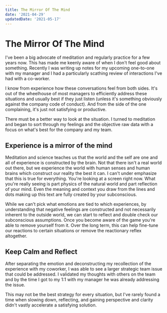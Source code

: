 ```yaml
---
title: The Mirror Of The Mind
date: '2021-04-29'
updatedDate: '2021-05-17'
---
```


# The Mirror Of The Mind


I've been a big advocate of meditation and regularly practice for a few years now. This has made me keenly aware of when I don't feel good about something. Recently I was writing up notes for my upcoming one-to-one with my manager and I had a particularly scathing review of interactions I've had with a co-worker.

I know from experience how these conversations feel from both sides. It's out of the wheelhouse of most managers to efficiently address these situations and usually best if they just listen (unless it's something obviously against the company code of conduct). And from the side of the one complaining, it's just not satisfying or productive.

There must be a better way to look at the situation. I turned to meditation and began to sort through my feelings and the objective raw data with a focus on what's best for the company and my team.

## Experience is a mirror of the mind

Meditation and science teaches us that the world and the self are one and all of experience is constructed by the brain. Not that there isn't a real world out there, but we experience the world with human senses and human brains which construct our reality the best it can. I can't under emphasize that this is true for everything. You're looking at a screen right now. What you're really seeing is part physics of the natural world and part reflection of your mind. Even the meaning and context you draw from the lines and dots making up this text are fully created by your subconscious.

While we can't pick what emotions are tied to which experiences, by understanding that negative feelings are constructed and not necessarily inherent to the outside world, we can start to reflect and double check our subconscious assumptions. Once you become aware of the game you're able to remove yourself from it. Over the long term, this can help fine-tune our reactions to certain situations or remove the reactionary reflex altogether.

## Keep Calm and Reflect

After separating the emotion and deconstructing my recollection of the experience with my coworker, I was able to see a larger strategic team issue that could be addressed. I validated my thoughts with others on the team and by the time I got to my 1:1 with my manager he was already addressing the issue.

This may not be the best strategy for every situation, but I've rarely found a time when slowing down, reflecting, and gaining perspective and clarity didn't vastly accelerate a satisfying solution.
